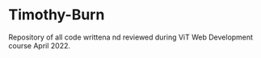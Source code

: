 # Timothy-Burn

Repository of all code writtena nd reviewed during ViT Web Development course April 2022.
